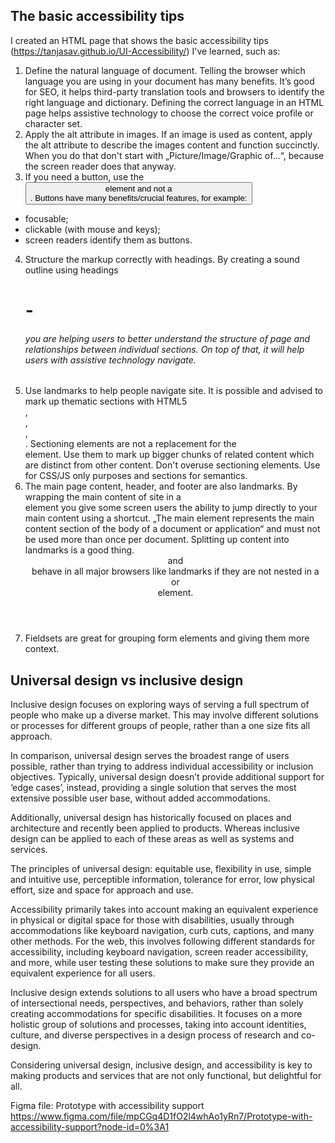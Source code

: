 

The basic accessibility tips
------
I created an HTML page that shows the basic accessibility tips (https://tanjasav.github.io/UI-Accessibility/) I've learned, such as:

1. Define the natural language of document. Telling the browser which language you are using in your document has many benefits. It’s good for SEO, it helps third-party        translation tools and browsers to identify the right language and dictionary. Defining the correct language in an HTML page helps assistive technology to choose the correct   voice profile or character set.
2. Apply the alt attribute in images. If an image is used as content, apply the alt attribute to describe the images content and function succinctly. When you do that don't    start with „Picture/Image/Graphic of…“, because the screen reader does that anyway.
3. If you need a button, use the <button> element and not a <div>. Buttons have many benefits/crucial features, for example:
-	focusable;
-	clickable (with mouse and keys);
-	screen readers identify them as buttons.
4. Structure the markup correctly with headings. By creating a sound outline using headings <h1> - <h6> you are helping users to better understand the structure of page and relationships between individual sections. On top of that, it will help users with assistive technology navigate.
5. Use landmarks to help people navigate site. It is possible and advised to mark up thematic sections with HTML5 <article>, <aside>, <nav>, <section>. Sectioning elements are not a replacement for the <div> element. Use them to mark up bigger chunks of related content which are distinct from other content. Don't overuse sectioning elements. Use <div> for CSS/JS only purposes and sections for semantics.
6. The main page content, header, and footer are also landmarks.
By wrapping the main content of site in a <main> element you give some screen users the ability to jump directly to your main content using a shortcut. „The main element represents the main content section of the body of a document or application“ and must not be used more than once per document.
Splitting up content into landmarks is a good thing. <header> and <footer> behave in all major browsers like landmarks if they are not nested in a <section> or <article> element.
7. Fieldsets are great for grouping form elements and giving them more context.


Universal design vs inclusive design
 -----
Inclusive design focuses on exploring ways of serving a full spectrum of people who make up a diverse market. This may involve different solutions or processes for different groups of people, rather than a one size fits all approach.
 
In comparison, universal design serves the broadest range of users possible, rather than trying to address individual accessibility or inclusion objectives. Typically, universal design doesn’t provide additional support for ‘edge cases’, instead, providing a single solution that serves the most extensive possible user base, without added accommodations.
 
Additionally, universal design has historically focused on places and architecture and recently been applied to products. Whereas inclusive design can be applied to each of these areas as well as systems and services.
 
The principles of universal design: equitable use, flexibility in use, simple and intuitive use, perceptible information, tolerance for error, low physical effort, size and space for approach and use.
 
Accessibility primarily takes into account making an equivalent experience in physical or digital space for those with disabilities, usually through accommodations like keyboard navigation, curb cuts, captions, and many other methods. For the web, this involves following different standards for accessibility, including keyboard navigation, screen reader accessibility, and more, while user testing these solutions to make sure they provide an equivalent experience for all users.
 
Inclusive design extends solutions to all users who have a broad spectrum of intersectional needs, perspectives, and behaviors, rather than solely creating accommodations for specific disabilities. It focuses on a more holistic group of solutions and processes, taking into account identities, culture, and diverse perspectives in a design process of research and co-design.
 
Considering universal design, inclusive design, and accessibility is key to making products and services that are not only functional, but delightful for all.


Figma file: Prototype with accessibility support https://www.figma.com/file/mpCGq4D1fO2l4whAo1yRn7/Prototype-with-accessibility-support?node-id=0%3A1

